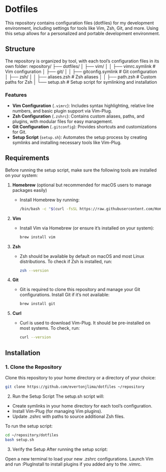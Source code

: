 # Dotfiles

This repository contains configuration files (dotfiles) for my development environment, including settings for tools like Vim, Zsh, Git, and more. Using this setup allows for a personalized and portable development environment.

## Structure

The repository is organized by tool, with each tool’s configuration files in its own folder:
repository/ ├── dotfiles/ │ ├── vim/ │ │ ├── vimrc.symlink # Vim configuration │ ├── git/ │ │ ├── gitconfig.symlink # Git configuration │ ├── zsh/ │ │ ├── aliases.zsh # Zsh aliases │ │ ├── path.zsh # Custom paths for Zsh │ └── setup.sh # Setup script for symlinking and installation


### Features

- **Vim Configuration** (`.vimrc`): Includes syntax highlighting, relative line numbers, and basic plugin support via Vim-Plug.
- **Zsh Configuration** (`.zshrc`): Contains custom aliases, paths, and plugins, with modular files for easy management.
- **Git Configuration** (`.gitconfig`): Provides shortcuts and customizations for Git.
- **Setup Script** (`setup.sh`): Automates the setup process by creating symlinks and installing necessary tools like Vim-Plug.

## Requirements

Before running the setup script, make sure the following tools are installed on your system:

1. **Homebrew** (optional but recommended for macOS users to manage packages easily)
   - Install Homebrew by running:
     ```bash
     /bin/bash -c "$(curl -fsSL https://raw.githubusercontent.com/Homebrew/install/HEAD/install.sh)"
     ```

2. **Vim**
   - Install Vim via Homebrew (or ensure it’s installed on your system):
     ```bash
     brew install vim
     ```

3. **Zsh**
   - Zsh should be available by default on macOS and most Linux distributions. To check if Zsh is installed, run:
     ```bash
     zsh --version
     ```

4. **Git**
   - Git is required to clone this repository and manage your Git configurations. Install Git if it’s not available:
     ```bash
     brew install git
     ```

5. **Curl**
   - Curl is used to download Vim-Plug. It should be pre-installed on most systems. To check, run:
     ```bash
     curl --version
     ```

## Installation

### 1. Clone the Repository

Clone this repository to your home directory or a directory of your choice:

```bash
git clone https://github.com/evertonjlima/dotfiles ~/repository
```

2. Run the Setup Script
The setup.sh script will:

* Create symlinks in your home directory for each tool’s configuration.
* Install Vim-Plug (for managing Vim plugins).
* Update .zshrc with paths to source additional Zsh files.

To run the setup script:

```bash
cd ~/repository/dotfiles
bash setup.sh
```

3. Verify the Setup
After running the setup script:

Open a new terminal to load your new .zshrc configurations.
Launch Vim and run :PlugInstall to install plugins if you added any to the .vimrc.


